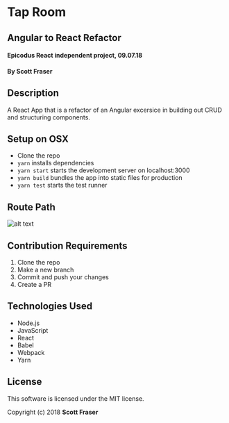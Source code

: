 # Tap Room

## Angular to React Refactor

#### Epicodus React independent project, 09.07.18

#### By Scott Fraser

## Description

A React App that is a refactor of an Angular excersice in building out CRUD and structuring components.

## Setup on OSX

- Clone the repo
- `yarn` installs dependencies
- `yarn start` starts the development server on localhost:3000
- `yarn build` bundles the app into static files for production
- `yarn test` starts the test runner

## Route Path

![alt text](./newTree.jpg)

## Contribution Requirements

1. Clone the repo
1. Make a new branch
1. Commit and push your changes
1. Create a PR

## Technologies Used

- Node.js
- JavaScript
- React
- Babel
- Webpack
- Yarn

## License

This software is licensed under the MIT license.

Copyright (c) 2018 **Scott Fraser**
